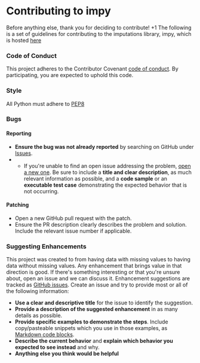 # Contributing to impy
Before anything else, thank you for deciding to contribute! +1
The following is a set of guidelines for contributing to the imputations library, impy, which is hosted [here](https://github.com/eltonlaw/impy) 

### Code of Conduct
This project adheres to the Contributor Covenant [code of conduct](CODE_OF_CONDUCT.md).
By participating, you are expected to uphold this code.

### Style
All Python must adhere to [PEP8](https://www.python.org/dev/peps/pep-0008/)

### Bugs

#### Reporting
* **Ensure the bug was not already reported** by searching on GitHub under [Issues](https://github.com/eltonlaw/impy/issues).
* * If you're unable to find an open issue addressing the problem, [open a new one](https://github.com/rails/rails/issues/new). Be sure to include a **title and clear description**, as much relevant information as possible, and a **code sample** or an **executable test case** demonstrating the expected behavior that is not occurring.

#### Patching
* Open a new GitHub pull request with the patch.
* Ensure the PR description clearly describes the problem and solution. Include the relevant issue number if applicable.

### Suggesting Enhancements
This project was created to from having data with missing values to having data without missing values. Any enhancement that brings value in that direction is good. If there's something interesting or that you're unsure about, open an issue and we can discuss it.
Enhancement suggestions are tracked as [GitHub issues](https://guides.github.com/features/issues/). Create an issue and try to provide most or all of the following information:
* **Use a clear and descriptive title** for the issue to identify the suggestion.
* **Provide a description of the suggested enhancement** in as many details as possible.
* **Provide specific examples to demonstrate the steps**. Include copy/pasteable snippets which you use in those examples, as [Markdown code blocks](https://help.github.com/articles/markdown-basics/#multiple-lines).
* **Describe the current behavior** and **explain which behavior you expected to see instead** and why.
* **Anything else you think would be helpful**


